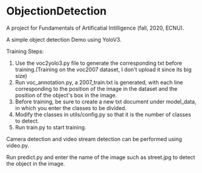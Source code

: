 # ObjectionDetection
A project for Fundamentals of Artificatial Intilligence (fall, 2020, ECNU).

A simple object detection Demo using YoloV3.

Training Steps:
1. Use the voc2yolo3.py file to generate the corresponding txt before training.(Training on the voc2007 dataset, I don't upload it since its big size)
2. Run voc_annotation.py, a 2007_train.txt is generated, with each line corresponding to the position of the image in the dataset and the position of the object's box in the image.
3. Before training, be sure to create a new txt document under model_data, in which you enter the classes to be divided.
4. Modify the classes in utils/config.py so that it is the number of classes to detect.
5. Run train.py to start training.

Camera detection and video stream detection can be performed using video.py.

Run predict.py and enter the name of the image such as street.jpg to detect the object in the image.
